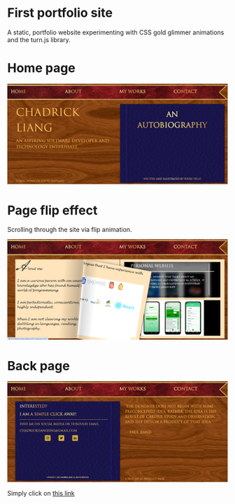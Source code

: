 # First portfolio site  
A static, portfolio website experimenting with CSS gold glimmer animations and the turn.js library.

# Home page

![Screenshot of static site home page](/display_images/front.png)

# Page flip effect
Scrolling through the site via flip animation.

![Screenshot of mid flip](/display_images/flip.png)

# Back page

![Screenshot of back page](/display_images/back.png)


Simply click on [this link](https://chadrick-liang.github.io/portfolio_site/)
